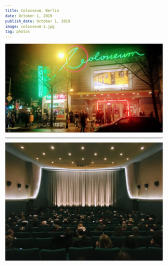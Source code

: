 ```yaml
---
title: Colosseum, Berlin
date: October 1, 2019
publish_date: October 1, 2019
image: colosseum-1.jpg
tag: photos
---
```


![image](/assets/images/colosseum-1.jpg)

---

![image](/assets/images/colosseum-2.jpg)
